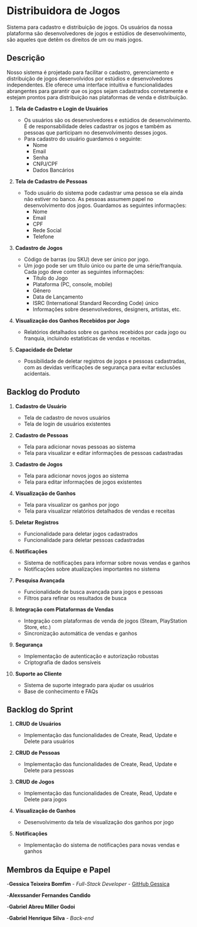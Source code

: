 # Distribuidora de Jogos
Sistema para cadastro e distribuição de jogos. Os usuários da nossa plataforma são desenvolvedores de jogos e estúdios de desenvolvimento, são aqueles que detêm os direitos de um ou mais jogos.

## Descrição

Nosso sistema é projetado para facilitar o cadastro, gerenciamento e distribuição de jogos desenvolvidos por estúdios e desenvolvedores independentes. Ele oferece uma interface intuitiva e funcionalidades abrangentes para garantir que os jogos sejam cadastrados corretamente e estejam prontos para distribuição nas plataformas de venda e distribuição.

1. **Tela de Cadastro e Login de Usuários**
    - Os usuários são os desenvolvedores e estúdios de desenvolvimento. É de responsabilidade deles cadastrar os jogos e também as pessoas que participam no desenvolvimento desses jogos.
    - Para cadastro do usuário guardamos o seguinte:
        - Nome
        - Email
        - Senha
        - CNPJ/CPF
        - Dados Bancários

2. **Tela de Cadastro de Pessoas**
    - Todo usuário do sistema pode cadastrar uma pessoa se ela ainda não estiver no banco. As pessoas assumem papel no desenvolvimento dos jogos. Guardamos as seguintes informações:
        - Nome
        - Email
        - CPF
        - Rede Social
        - Telefone

3. **Cadastro de Jogos**
    - Código de barras (ou SKU) deve ser único por jogo.
    - Um jogo pode ser um título único ou parte de uma série/franquia. Cada jogo deve conter as seguintes informações:
        - Título do Jogo
        - Plataforma (PC, console, mobile)
        - Gênero
        - Data de Lançamento
        - ISRC (International Standard Recording Code) único
        - Informações sobre desenvolvedores, designers, artistas, etc.

4. **Visualização dos Ganhos Recebidos por Jogo**
    - Relatórios detalhados sobre os ganhos recebidos por cada jogo ou franquia, incluindo estatísticas de vendas e receitas.

5. **Capacidade de Deletar**
    - Possibilidade de deletar registros de jogos e pessoas cadastradas, com as devidas verificações de segurança para evitar exclusões acidentais.

## Backlog do Produto

1. **Cadastro de Usuário**
    - Tela de cadastro de novos usuários
    - Tela de login de usuários existentes

2. **Cadastro de Pessoas**
    - Tela para adicionar novas pessoas ao sistema
    - Tela para visualizar e editar informações de pessoas cadastradas

3. **Cadastro de Jogos**
    - Tela para adicionar novos jogos ao sistema
    - Tela para editar informações de jogos existentes

4. **Visualização de Ganhos**
    - Tela para visualizar os ganhos por jogo
    - Tela para visualizar relatórios detalhados de vendas e receitas

5. **Deletar Registros**
    - Funcionalidade para deletar jogos cadastrados
    - Funcionalidade para deletar pessoas cadastradas

6. **Notificações**
    - Sistema de notificações para informar sobre novas vendas e ganhos
    - Notificações sobre atualizações importantes no sistema

7. **Pesquisa Avançada**
    - Funcionalidade de busca avançada para jogos e pessoas
    - Filtros para refinar os resultados de busca

8. **Integração com Plataformas de Vendas**
    - Integração com plataformas de venda de jogos (Steam, PlayStation Store, etc.)
    - Sincronização automática de vendas e ganhos

9. **Segurança**
    - Implementação de autenticação e autorização robustas
    - Criptografia de dados sensíveis

10. **Suporte ao Cliente**
    - Sistema de suporte integrado para ajudar os usuários
    - Base de conhecimento e FAQs

## Backlog do Sprint

1. **CRUD de Usuários**
    - Implementação das funcionalidades de Create, Read, Update e Delete para usuários

2. **CRUD de Pessoas**
    - Implementação das funcionalidades de Create, Read, Update e Delete para pessoas

3. **CRUD de Jogos**
    - Implementação das funcionalidades de Create, Read, Update e Delete para jogos

4. **Visualização de Ganhos**
    - Desenvolvimento da tela de visualização dos ganhos por jogo

5. **Notificações**
    - Implementação do sistema de notificações para novas vendas e ganhos


## Membros da Equipe e Papel

-**Gessica Teixeira Bomfim** - *Full-Stack Developer* - [GitHub Gessica](https://github.com/linkParaPerfil)

-**Alexssander Fernandes Candido**

-**Gabriel Abreu Miller Godoi**

-**Gabriel Henrique Silva** - *Back-end*

